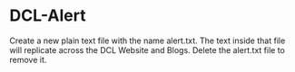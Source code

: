 # DCL-Alert
Create a new plain text file with the name alert.txt. The text inside that file will replicate across the DCL Website and Blogs. Delete the alert.txt file to remove it.  
